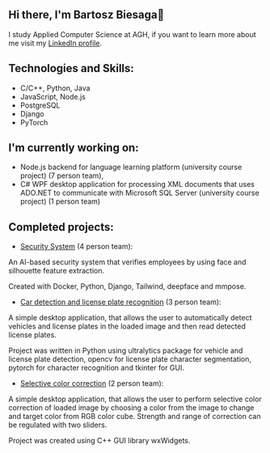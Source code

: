 ## Hi there, I'm Bartosz Biesaga👋
I study Applied Computer Science at AGH, if you want to learn more about me visit my [LinkedIn profile](https://www.linkedin.com/in/bartosz-biesaga-532218359/).

## Technologies and Skills:
- C/C++, Python, Java
- JavaScript, Node.js
- PostgreSQL
- Django
- PyTorch

## I'm currently working on:
- Node.js backend for language learning platform (university course project) (7 person team),
- C# WPF desktop application for processing XML documents that uses ADO.NET to communicate with Microsoft SQL Server (university course project) (1 person team)

## Completed projects:
- [Security System](https://github.com/Bartosz-Biesaga/Security-System) (4 person team):

An AI-based security system that verifies employees by using face and silhouette feature extraction.

Created with Docker, Python, Django, Tailwind, deepface and mmpose.
- [Car detection and license plate recognition](https://github.com/Bartosz-Biesaga/WFiIS-AO-PROJEKT) (3 person team):

A simple desktop application, that allows the user to automatically detect vehicles and license plates in the loaded image and then read detected license plates. 

Project was written in Python using ultralytics package for vehicle and license plate detection, opencv for license plate character segmentation, pytorch for character recognition and tkinter for GUI.

- [Selective color correction](https://github.com/Bartosz-Biesaga/WFiIS-FoCG) (2 person team):

A simple desktop application, that allows the user to perform selective color correction of loaded image by choosing a color from the image to change and target color from RGB color cube. Strength and range of correction can be regulated with two sliders. 

Project was created using C++ GUI library wxWidgets.
<!--
**Bartosz-Biesaga/Bartosz-Biesaga** is a ✨ _special_ ✨ repository because its `README.md` (this file) appears on your GitHub profile.

Here are some ideas to get you started:

- 🔭 I’m currently working on ...
- 🌱 I’m currently learning ...
- 👯 I’m looking to collaborate on ...
- 🤔 I’m looking for help with ...
- 💬 Ask me about ...
- 📫 How to reach me: ...
- 😄 Pronouns: ...
- ⚡ Fun fact: ...
-->
